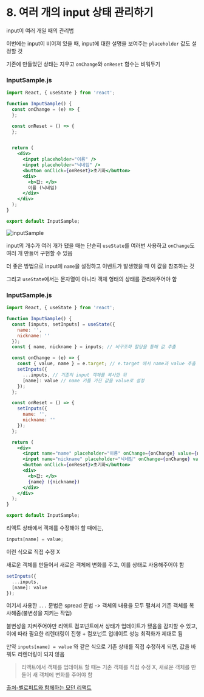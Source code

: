 # 8. 여러 개의 input 상태 관리하기

input이 여러 개일 때의 관리법

이번에는 input이 비어져 있을 때, input에 대한 설명을 보여주는 `placeholder` 값도 설정할 것

기존에 만들었던 상태는 지우고 `onChange`와 `onReset` 함수는 비워두기

### InputSample.js

```jsx
import React, { useState } from 'react';

function InputSample() {
  const onChange = (e) => {
  };

  const onReset = () => {
  };


  return (
    <div>
      <input placeholder="이름" />
      <input placeholder="닉네임" />
      <button onClick={onReset}>초기화</button>
      <div>
        <b>값: </b>
        이름 (닉네임)
      </div>
    </div>
  );
}

export default InputSample;
```

![inputSample](https://i.imgur.com/otlM7Jc.png)

input의 개수가 여러 개가 됐을 때는 단순히 `useState`를 여러번 사용하고 `onChange`도 여러 개 만들어 구현할 수 있음

더 좋은 방법으로 input에 `name`을 설정하고 이벤트가 발생했을 때 이 값을 참조하는 것

그리고 `useState`에서는 문자열이 아니라 객체 형태의 상태를 관리해주어야 함

### InputSample.js

```jsx
import React, { useState } from 'react';

function InputSample() {
  const [inputs, setInputs] = useState({
    name: '',
    nickname: ''
  });
  const { name, nickname } = inputs; // 비구조화 할당을 통해 값 추출

  const onChange = (e) => {
    const { value, name } = e.target; // e.target 에서 name과 value 추출
    setInputs({
      ...inputs, // 기존의 input 객체를 복사한 뒤
      [name]: value // name 키를 가진 값을 value로 설정
    });
  };

  const onReset = () => {
    setInputs({
      name: '',
      nickname: ''
    });
  };

  return (
    <div>
      <input name="name" placeholder="이름" onChange={onChange} value={name} />
      <input name="nickname" placeholder="닉네임" onChange={onChange} value={nickname}/>
      <button onClick={onReset}>초기화</button>
      <div>
        <b>값: </b>
        {name} ({nickname})
      </div>
    </div>
  );
}

export default InputSample;
```

리액트 상태에서 객체를 수정해야 할 때에는,

```jsx
inputs[name] = value;
```

이런 식으로 직접 수정 X

새로운 객체를 만들어서 새로운 객체에 변화를 주고, 이를 상태로 사용해주어야 함

```jsx
setInputs({
  ...inputs,
  [name]: value
});
```

여기서 사용한 `...` 문법은 spread 문법 -> 객체의 내용을 모두 펼쳐서 기존 객체를 복사해줌(불변성을 지키는 작업)

불변성을 지켜주어야만 리액트 컴포넌트에서 상태가 업데이트가 됐음을 감지할 수 있고, 이에 따라 필요한 리렌더링이 진행 + 컴포넌트 업데이트 성능 최적화가 제대로 됨

만약 `inputs[name] = value` 와 같은 식으로 기존 상태를 직접 수정하게 되면, 값을 바꿔도 리렌더링이 되지 않음

> 리액트에서 객체를 업데이트 할 때는 기존 객체를 직접 수정 X, 새로운 객체를 만들어 새 객체에 변화를 주어야 함

[출처-벨로퍼트와 함께하는 모던 리액트](https://react.vlpt.us/)